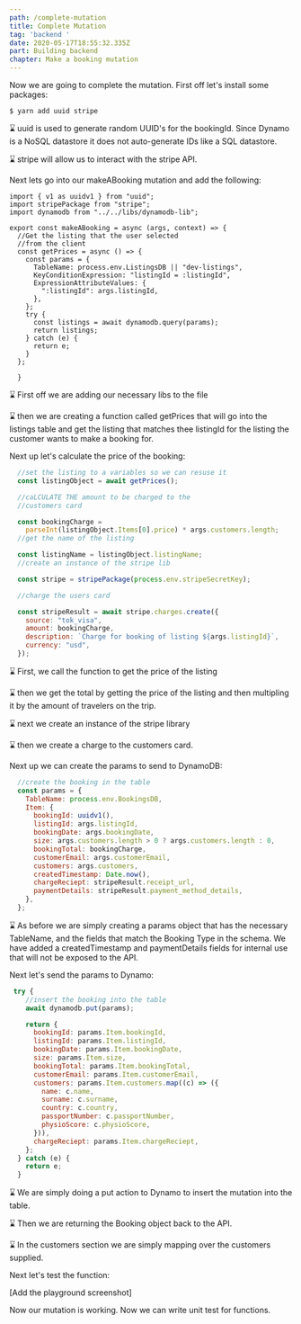 ```yaml
---
path: /complete-mutation
title: Complete Mutation
tag: 'backend '
date: 2020-05-17T18:55:32.335Z
part: Building backend
chapter: Make a booking mutation
---
```

Now we are going to complete the mutation. First off let's install some packages:

```
$ yarn add uuid stripe
```

⌛ uuid is used to generate random UUID's for the bookingId. Since Dynamo is a NoSQL datastore it does not auto-generate IDs like a SQL datastore.

⌛ stripe will allow us to interact with the stripe API.

Next lets go into our makeABooking mutation and add the following: 

```
import { v1 as uuidv1 } from "uuid";
import stripePackage from "stripe";
import dynamodb from "../../libs/dynamodb-lib";

export const makeABooking = async (args, context) => {
  //Get the listing that the user selected
  //from the client
  const getPrices = async () => {
    const params = {
      TableName: process.env.ListingsDB || "dev-listings",
      KeyConditionExpression: "listingId = :listingId",
      ExpressionAttributeValues: {
        ":listingId": args.listingId,
      },
    };
    try {
      const listings = await dynamodb.query(params);
      return listings;
    } catch (e) {
      return e;
    }
  };
  
  }
```

⌛ First off we are adding our necessary libs to the file 

⌛ then we are creating a function called getPrices that will go into the listings table and get the listing that matches thee listingId for the listing the customer wants to make a booking for. 

Next up let's calculate the price of the booking:

```javascript
  //set the listing to a variables so we can resuse it
  const listingObject = await getPrices();

  //caLCULATE THE amount to be charged to the
  //customers card

  const bookingCharge =
    parseInt(listingObject.Items[0].price) * args.customers.length;
  //get the name of the listing

  const listingName = listingObject.listingName;
  //create an instance of the stripe lib

  const stripe = stripePackage(process.env.stripeSecretKey);

  //charge the users card

  const stripeResult = await stripe.charges.create({
    source: "tok_visa",
    amount: bookingCharge,
    description: `Charge for booking of listing ${args.listingId}`,
    currency: "usd",
  });
```

⌛ First, we call the function to get the price of the listing

⌛ then we get the total by getting the price of the listing and then multipling it by the amount of travelers on the trip. 

⌛ next we create an instance of the stripe library

⌛ then we create a charge to the customers card. 

Next up we can create the params to send to DynamoDB:

```javascript
  //create the booking in the table
  const params = {
    TableName: process.env.BookingsDB,
    Item: {
      bookingId: uuidv1(),
      listingId: args.listingId,
      bookingDate: args.bookingDate,
      size: args.customers.length > 0 ? args.customers.length : 0,
      bookingTotal: bookingCharge,
      customerEmail: args.customerEmail,
      customers: args.customers,
      createdTimestamp: Date.now(),
      chargeReciept: stripeResult.receipt_url,
      paymentDetails: stripeResult.payment_method_details,
    },
  };
```

⌛ As before we are simply creating a params object that has the necessary TableName, and the fields that match the Booking Type in the schema. We have added a createdTimestamp and paymentDetails fields for internal use that will not be exposed to the API.

Next let's send the params to Dynamo:

```javascript
 try {
    //insert the booking into the table
    await dynamodb.put(params);

    return {
      bookingId: params.Item.bookingId,
      listingId: params.Item.listingId,
      bookingDate: params.Item.bookingDate,
      size: params.Item.size,
      bookingTotal: params.Item.bookingTotal,
      customerEmail: params.Item.customerEmail,
      customers: params.Item.customers.map((c) => ({
        name: c.name,
        surname: c.surname,
        country: c.country,
        passportNumber: c.passportNumber,
        physioScore: c.physioScore,
      })),
      chargeReciept: params.Item.chargeReciept,
    };
  } catch (e) {
    return e;
  }
```

⌛ We are simply doing a put action to Dynamo to insert the mutation into the table.

⌛ Then we are returning the Booking object back to the API.

⌛ In the customers section we are simply mapping over the customers supplied. 

Next let's test the function:

\[Add the playground screenshot]

Now our mutation is working. Now we can write unit test for functions.
